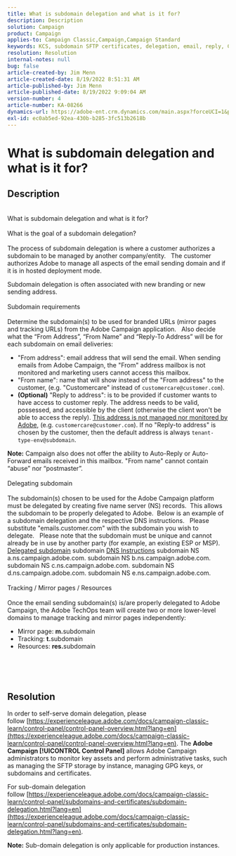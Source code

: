 ```yaml
---
title: What is subdomain delegation and what is it for?
description: Description
solution: Campaign
product: Campaign
applies-to: Campaign Classic,Campaign,Campaign Standard
keywords: KCS, subdomain SFTP certificates, delegation, email, reply, Campaign
resolution: Resolution
internal-notes: null
bug: false
article-created-by: Jim Menn
article-created-date: 8/19/2022 8:51:31 AM
article-published-by: Jim Menn
article-published-date: 8/19/2022 9:09:04 AM
version-number: 4
article-number: KA-08266
dynamics-url: https://adobe-ent.crm.dynamics.com/main.aspx?forceUCI=1&pagetype=entityrecord&etn=knowledgearticle&id=5916881e-9c1f-ed11-b83e-0022480866ad
exl-id: ec0ab5ed-92ea-430b-b285-3fc513b2618b
---
```

# What is subdomain delegation and what is it for?

## Description

<br>What is subdomain delegation and what is it for?<br><br>What is the goal of a subdomain delegation?<br><br>
The process of subdomain delegation is where a customer authorizes a subdomain to be managed by another company/entity.  
The customer authorizes Adobe to manage all aspects of the email sending domain and if it is in hosted deployment mode.

Subdomain delegation is often associated with new branding or new sending address.
<br><br>Subdomain requirements<br><br>
Determine the subdomain(s) to be used for branded URLs (mirror pages and tracking URLs) from the Adobe Campaign application.  
Also decide what the “From Address”, “From Name” and “Reply-To Address” will be for each subdomain on email deliveries:

- "From address": email address that will send the email. When sending emails from Adobe Campaign, the "From" address mailbox is not monitored and marketing users cannot access this mailbox.
- "From name": name that will show instead of the "From address" to the customer, (e.g. "Customercare" instead of `customercare@customer.com`).
- <b>(Optional)</b> "Reply to address": is to be provided if customer wants to have access to customer reply. The address needs to be valid, possessed, and accessible by the client (otherwise the client won't be able to access the reply). <u>This address is not managed nor monitored by Adobe</u>, (e.g. `customercare@customer.com`). If no "Reply-to address" is chosen by the customer, then the default address is always `tenant-type-env@subdomain`.


<b>Note:</b> Campaign also does not offer the ability to Auto-Reply or Auto-Forward emails received in this mailbox. "From name" cannot contain “abuse” nor “postmaster”.
<br><br>Delegating subdomain<br><br>
The subdomain(s) chosen to be used for the Adobe Campaign platform must be delegated by creating five name server (NS) records. 
This allows the subdomain to be properly delegated to Adobe.  Below is an example of a subdomain delegation and the respective DNS instructions.  
Please substitute "emails.customer.com" with the subdomain you wish to delegate.  
Please note that the subdomain must be unique and cannot already be in use by another party (for example, an existing ESP or MSP).
 
<u>Delegated subdomain</u>
subdomain
<u>DNS Instructions</u>
subdomain NS a.ns.campaign.adobe.com.
subdomain NS b.ns.campaign.adobe.com.
subdomain NS c.ns.campaign.adobe.com.
subdomain NS d.ns.campaign.adobe.com.
subdomain NS e.ns.campaign.adobe.com.
<br><br>Tracking / Mirror pages / Resources<br><br>
Once the email sending subdomain(s) is/are properly delegated to Adobe Campaign, the Adobe TechOps team will create two or more lower-level domains to manage tracking and mirror pages independently:

- Mirror page: <b>m.</b>subdomain
- Tracking: <b>t.</b>subdomain
- Resources: <b>res.</b>subdomain

<br><br> <br>

## Resolution


In order to self-serve domain delegation, please follow [https://experienceleague.adobe.com/docs/campaign-classic-learn/control-panel/control-panel-overview.html?lang=en](https://experienceleague.adobe.com/docs/campaign-classic-learn/control-panel/control-panel-overview.html?lang=en).
The <b>Adobe Campaign [!UICONTROL Control Panel]</b> allows Adobe Campaign administrators to monitor key assets and perform administrative tasks, such as managing the SFTP storage by instance, managing GPG keys, or subdomains and certificates.

For sub-domain delegation follow [https://experienceleague.adobe.com/docs/campaign-classic-learn/control-panel/subdomains-and-certificates/subdomain-delegation.html?lang=en](https://experienceleague.adobe.com/docs/campaign-classic-learn/control-panel/subdomains-and-certificates/subdomain-delegation.html?lang=en).

<b>Note:</b> Sub-domain delegation is only applicable for production instances.
